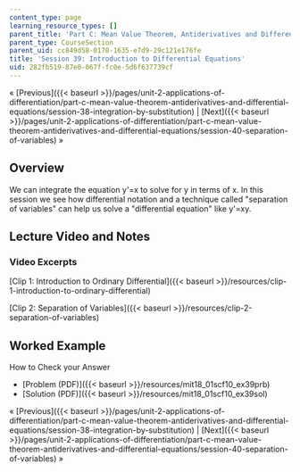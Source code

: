 ```yaml
---
content_type: page
learning_resource_types: []
parent_title: 'Part C: Mean Value Theorem, Antiderivatives and Differential Equations'
parent_type: CourseSection
parent_uid: cc849d58-0178-1635-e7d9-29c121e176fe
title: 'Session 39: Introduction to Differential Equations'
uid: 282fb519-87e0-067f-fc0e-5d6f637739cf
---
```


« [Previous]({{< baseurl >}}/pages/unit-2-applications-of-differentiation/part-c-mean-value-theorem-antiderivatives-and-differential-equations/session-38-integration-by-substitution) | [Next]({{< baseurl >}}/pages/unit-2-applications-of-differentiation/part-c-mean-value-theorem-antiderivatives-and-differential-equations/session-40-separation-of-variables) »

Overview
--------

We can integrate the equation y'=x to solve for y in terms of x. In this session we see how differential notation and a technique called "separation of variables" can help us solve a "differential equation" like y'=xy.

Lecture Video and Notes
-----------------------

### Video Excerpts

[Clip 1: Introduction to Ordinary Differential]({{< baseurl >}}/resources/clip-1-introduction-to-ordinary-differential)

[Clip 2: Separation of Variables]({{< baseurl >}}/resources/clip-2-separation-of-variables)

Worked Example
--------------

How to Check your Answer

*   [Problem (PDF)]({{< baseurl >}}/resources/mit18_01scf10_ex39prb)
*   [Solution (PDF)]({{< baseurl >}}/resources/mit18_01scf10_ex39sol)

« [Previous]({{< baseurl >}}/pages/unit-2-applications-of-differentiation/part-c-mean-value-theorem-antiderivatives-and-differential-equations/session-38-integration-by-substitution) | [Next]({{< baseurl >}}/pages/unit-2-applications-of-differentiation/part-c-mean-value-theorem-antiderivatives-and-differential-equations/session-40-separation-of-variables) »